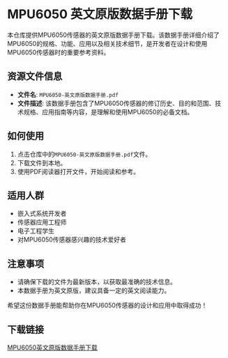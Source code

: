 # MPU6050 英文原版数据手册下载

本仓库提供MPU6050传感器的英文原版数据手册下载。该数据手册详细介绍了MPU6050的规格、功能、应用以及相关技术细节，是开发者在设计和使用MPU6050传感器时的重要参考资料。

## 资源文件信息

- **文件名**: `MPU6050-英文原版数据手册.pdf`
- **文件描述**: 该数据手册包含了MPU6050传感器的修订历史、目的和范围、技术规格、应用指南等内容，是理解和使用MPU6050的必备文档。

## 如何使用

1. 点击仓库中的`MPU6050-英文原版数据手册.pdf`文件。
2. 下载文件到本地。
3. 使用PDF阅读器打开文件，开始阅读和参考。

## 适用人群

- 嵌入式系统开发者
- 传感器应用工程师
- 电子工程学生
- 对MPU6050传感器感兴趣的技术爱好者

## 注意事项

- 请确保下载的文件为最新版本，以获取最准确的技术信息。
- 本数据手册为英文原版，建议具备一定的英文阅读能力。

希望这份数据手册能帮助你在MPU6050传感器的设计和应用中取得成功！

## 下载链接

[MPU6050英文原版数据手册下载](https://pan.quark.cn/s/52dba0007c36)